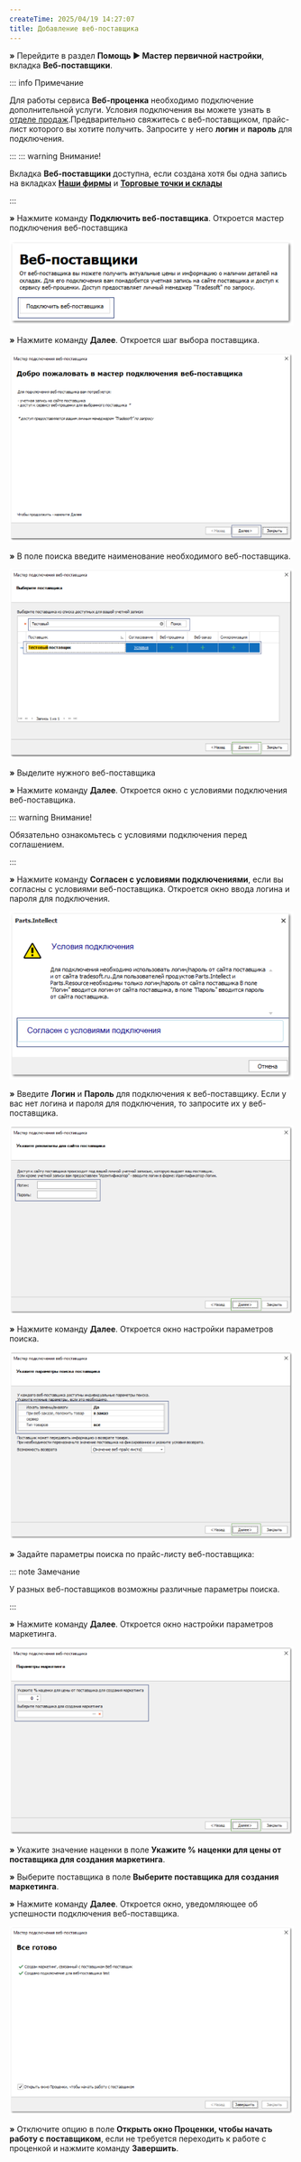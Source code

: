 ```yaml
---
createTime: 2025/04/19 14:27:07
title: Добавление веб-поставщика
---
```

**»** Перейдите в раздел **Помощь ► Мастер первичной настройки**, вкладка **Веб-поставщики**.

::: info Примечание

Для работы сервиса **Веб-проценка** необходимо подключение дополнительной услуги. Условия подключения вы можете узнать в [отделе продаж](www.tradesoft.ru/about/contacts).Предварительно свяжитесь с веб-поставщиком, прайс-лист которого вы хотите получить. Запросите у него **логин** и **пароль** для подключения.

:::
::: warning Внимание!

Вкладка **Веб-поставщики** доступна, если создана хотя бы одна запись на вкладках [**Наши фирмы**](./dobavlenie_kartochki_vashej_firmy.md) и [**Торговые точки и склады**](./dobavlenie_torgovoj_tochki_i_sklada.md)

:::

**»** Нажмите команду **Подключить веб-поставщика**. Откроется мастер подключения веб-поставщика

![](../../assets/guide/Aspose.Words.6f13226c-9016-4dda-be57-653ed66d987a.105.png)

**»** Нажмите команду **Далее**. Откроется шаг выбора поставщика.

![](../../assets/guide/Aspose.Words.6f13226c-9016-4dda-be57-653ed66d987a.106.png)

**»** В поле поиска введите наименование необходимого веб-поставщика.

![](../../assets/guide/Aspose.Words.6f13226c-9016-4dda-be57-653ed66d987a.107.png)

**»** Выделите нужного веб-поставщика

**»** Нажмите команду **Далее**. Откроется окно с условиями подключения веб-поставщика.

::: warning Внимание!

Обязательно ознакомьтесь с условиями подключения перед соглашением.

:::

**»** Нажмите команду **Согласен с условиями подключениями**, если вы согласны с условиями веб-поставщика. Откроется окно ввода логина и пароля для подключения.

![](../../assets/guide/Aspose.Words.6f13226c-9016-4dda-be57-653ed66d987a.108.png)

**»** Введите **Логин** и **Пароль** для подключения к веб-поставщику. Если у вас нет логина и пароля для подключения, то запросите их у веб-поставщика.

![](../../assets/guide/Aspose.Words.6f13226c-9016-4dda-be57-653ed66d987a.109.png)

**»** Нажмите команду **Далее**. Откроется окно настройки параметров поиска.

![](../../assets/guide/Aspose.Words.6f13226c-9016-4dda-be57-653ed66d987a.110.png)

**»** Задайте параметры поиска по прайс-листу веб-поставщика:

::: note Замечание

У разных веб-поставщиков возможны различные параметры поиска.

:::

**»** Нажмите команду **Далее**. Откроется окно настройки параметров маркетинга.

![](../../assets/guide/Aspose.Words.6f13226c-9016-4dda-be57-653ed66d987a.111.png)

**»** Укажите значение наценки в поле **Укажите % наценки для цены от поставщика для создания маркетинга**.

**»** Выберите поставщика в поле **Выберите поставщика для создания маркетинга**.

**»** Нажмите команду **Далее**. Откроется окно, уведомляющее об успешности подключения веб-поставщика.

![](../../assets/guide/Aspose.Words.6f13226c-9016-4dda-be57-653ed66d987a.112.png)

**»** Отключите опцию в поле **Открыть окно Проценки, чтобы начать работу с поставщиком**, если не требуется переходить к работе с проценкой и нажмите команду **Завершить**.